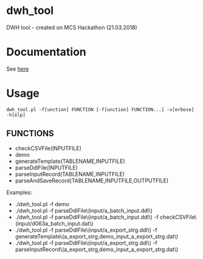 # dwh_tool
DWH tool - created on MCS Hackathon (21.03.2018)

# Documentation
See [here](https://rawgit.com/BercziSandor/dwh_tool/master/doc/dwh_tool_pl.html)


# Usage
    dwh_tool.pl -f[unction] FUNCTION [-f[unction] FUNCTION...] -v[erbose] -h[elp]
## FUNCTIONS 
  - checkCSVFile(INPUTFILE)
  - demo
  - generateTemplate(TABLENAME,INPUTFILE)
  - parseDdlFile(INPUTFILE)
  - parseInputRecord(TABLENAME,INPUTFILE)
  - parseAndSaveRecord(TABLENAME,INPUTFILE,OUTPUTFILE)

Examples:
  - ./dwh_tool.pl -f demo
  - ./dwh_tool.pl -f parseDdlFile\\(input/a_batch_input.ddl\\)
  - ./dwh_tool.pl -f parseDdlFile\\(input/a_batch_input.ddl\\) -f checkCSVFile\\(input/d063a_batch_input.dat\\)
  - ./dwh_tool.pl -f parseDdlFile\\(input/a_export_strg.ddl\\) -f generateTemplate\\(a_export_strg,demo_input_a_export_strg.dat\\)
  - ./dwh_tool.pl -f parseDdlFile\\(input/a_export_strg.ddl\\) -f parseInputRecord\\(a_export_strg,demo_input_a_export_strg.dat\\)

